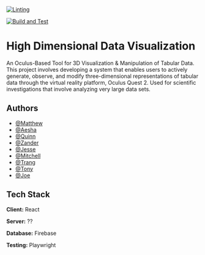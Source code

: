 [![Linting](https://github.com/UniversityOfSaskatchewanCMPT371/term-project-2024-team-2/actions/workflows/lint.yml/badge.svg)](https://github.com/UniversityOfSaskatchewanCMPT371/term-project-2024-team-2/actions/workflows/lint.yml)

[![Build and Test](https://github.com/UniversityOfSaskatchewanCMPT371/term-project-2024-team-2/actions/workflows/deployment_prod.yml/badge.svg)](https://github.com/UniversityOfSaskatchewanCMPT371/term-project-2024-team-2/actions/workflows/deployment_prod.yml)


# High Dimensional Data Visualization

An Oculus-Based Tool for 3D Visualization & Manipulation of Tabular Data. This project involves developing a system that enables users to actively generate, observe, and modify three-dimensional representations of tabular data through the virtual reality platform, Oculus Quest 2. Used for scientific investigations that involve analyzing very large data sets. 


## Authors

- [@Matthew](https://www.github.com/matthew-buglass)
- [@Aesha](https://www.github.com/Aesha7)
- [@Quinn](https://www.github.com/qpb948)
- [@Zander](https://www.github.com/Subzeero)
- [@Jesse](https://www.github.com/Jesster2829)
- [@Mitchell](https://www.github.com/MitchWag01)
- [@Trang](https://www.github.com/trangnguyen3010)
- [@Tony](https://www.github.com/LongQuanNguyen)
- [@Joe](https://www.github.com/Joembonayo)


## Tech Stack

**Client:** React

**Server:** ??

**Database:** Firebase

**Testing:** Playwright
